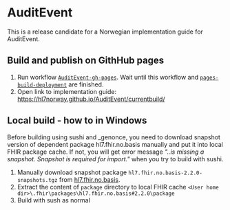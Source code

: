 # AuditEvent
This is a release candidate for a Norwegian implementation guide for AuditEvent.


## Build and publish on GithHub pages
1. Run workflow [`AuditEvent-gh-pages`](https://github.com/HL7Norway/AuditEvent/actions/workflows/AuditEvent-gh-pages.yml). Wait until this workflow and [`pages-build-deployment`](https://github.com/HL7Norway/AuditEvent/actions/workflows/pages/pages-build-deployment) are finished.
2. Open link to implementation guide: https://hl7norway.github.io/AuditEvent/currentbuild/


## Local build - how to in Windows

Before building using sushi and _genonce, you need to download snapshot version of dependent package hl7.fhir.no.basis manually and put it into local FHIR package cache. If not, you will get error message  *"..is missing a snapshot. Snapshot is required for import."* when you try to build with sushi.

1. Manually download snapshot package `hl7.fhir.no.basis-2.2.0-snapshots.tgz` from [hl7.fhir.no.basis](https://simplifier.net/packages/hl7.fhir.no.basis/2.2.0/).
2. Extract the content of `package` directory to local FHIR cache `<User home dir>\.fhir\packages\hl7.fhir.no.basis#2.2.0\package`
3. Build with sush as normal











